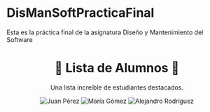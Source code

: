 # DisManSoftPracticaFinal

Esta es la práctica final de la asignatura Diseño y Mantenimiento del Software

<h1 align="center">🚀 Lista de Alumnos 🌟</h1>

<p align="center">Una lista increíble de estudiantes destacados.</p>

<div align="center">
  <img src="https://img.shields.io/badge/1.-Juan_Pérez-blueviolet?style=for-the-badge" alt="Juan Pérez">
  <img src="https://img.shields.io/badge/2.-María_Gómez-brightgreen?style=for-the-badge" alt="María Gómez">
  <img src="https://img.shields.io/badge/3.-Alejandro_Rodríguez-orange?style=for-the-badge" alt="Alejandro Rodríguez">
</div>
